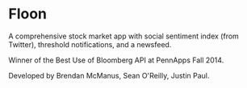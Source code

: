 Floon
============
A comprehensive stock market app with social sentiment index (from Twitter), threshold notifications, and a newsfeed.

Winner of the Best Use of Bloomberg API at PennApps Fall 2014.

Developed by Brendan McManus, Sean O'Reilly, Justin Paul.

